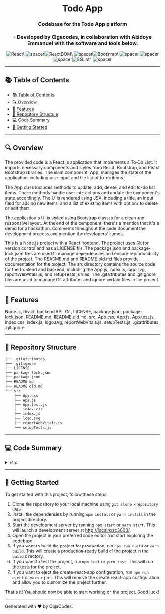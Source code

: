 
  <div align="center">
  <h1 align="center">Todo App</h1>
  <h3>Codebase for the Todo App platform</h3>
  <h3>◦ Developed by Olgacodes, in collaboration with Abidoye Emmanuel with the software and tools below.</h3>
  <p align="center"><img src="https://img.shields.io/badge/-React-004E89?logo=React&style=flat" alt='React\' />
<img src="https://via.placeholder.com/1/0000/00000000" alt="spacer" /><img src="https://img.shields.io/badge/-ReactDOM-004E89?logo=ReactDOM&style=flat" alt='ReactDOM\' />
<img src="https://via.placeholder.com/1/0000/00000000" alt="spacer" /><img src="https://img.shields.io/badge/-Bootstrap-004E89?logo=Bootstrap&style=flat" alt='Bootstrap\' />
<img src="https://via.placeholder.com/1/0000/00000000" alt="spacer" />
<img src="https://via.placeholder.com/1/0000/00000000" alt="spacer" />
<img src="https://via.placeholder.com/1/0000/00000000" alt="spacer" /><img src="https://img.shields.io/badge/-ESLint-004E89?logo=ESLint&style=flat" alt='ESLint"' />
<img src="https://via.placeholder.com/1/0000/00000000" alt="spacer" />
  </p>
  </div>
  
  ---
  ## 📚 Table of Contents
  - [📚 Table of Contents](#-table-of-contents)
  - [🔍 Overview](#-overview)
  - [🌟 Features](#-features)
  - [📁 Repository Structure](#-repository-structure)
  - [💻 Code Summary](#-code-summary)
  - [🚀 Getting Started](#-getting-started)
  
  ---
  
  
  ## 🔍 Overview

The provided code is a React.js application that implements a To-Do List. It imports necessary components and styles from React, Bootstrap, and React Bootstrap libraries. The main component, App, manages the state of the application, including user input and the list of to-do items.

The App class includes methods to update, add, delete, and edit to-do list items. These methods handle user interactions and update the component's state accordingly. The UI is rendered using JSX, including a title, an input field for adding new items, and a list of existing items with options to delete or edit them.

The application's UI is styled using Bootstrap classes for a clean and responsive layout. At the end of the component, there's a mention that it's a demo for a hackathon. Comments throughout the code document the development process and mention the developers' names.

 This is a Node.js project with a React frontend. The project uses Git for version control and has a LICENSE file. The package.json and package-lock.json files are used to manage dependencies and ensure reproducibility of the project. The README.md and README.old.md files provide documentation for the project. The src directory contains the source code for the frontend and backend, including the App.js, index.js, logo.svg, reportWebVitals.js, and setupTests.js files. The .gitattributes and .gitignore files are used to manage Git attributes and ignore certain files in the project.

---

## 🌟 Features

 Node.js, React, backend API, Git, LICENSE, package.json, package-lock.json, README.md, README.old.md, src, App.css, App.js, App.test.js, index.css, index.js, logo.svg, reportWebVitals.js, setupTests.js, .gitattributes, .gitignore

---

## 📁 Repository Structure

```sh
├── .gitattributes
├── .gitignore
├── LICENSE
├── package-lock.json
├── package.json
├── README.md
├── README.old.md
└── src
    ├── App.css
    ├── App.js
    ├── App.test.js
    ├── index.css
    ├── index.js
    ├── logo.svg
    ├── reportWebVitals.js
    └── setupTests.js

```

---

## 💻 Code Summary

<details><summary>\src</summary>

| File | Summary |
| ---- | ------- |
| App.js |  The code is a React.js application that allows users to add, edit, and delete items from a list using a simple text input field and two buttons. |
| App.test.js |  The code tests the React component App by rendering it and verifying that the Learn React link is present in the document. |
| index.js |  The code creates a React application using the `ReactDOM.createRoot` method and renders the `App` component in the root element with strict mode enabled, and also logs the web vitals using the `reportWebVitals` function. |

</details>

---

## 🚀 Getting Started

 To get started with this project, follow these steps:<br>
1. Clone the repository to your local machine using `git clone <repository URL>`.
2. Install the dependencies by running `npm install` or `yarn install` in the project directory.
3. Start the development server by running `npm start` or `yarn start`. This will launch a development server at <http://localhost:3000/>.
4. Open the project in your preferred code editor and start exploring the codebase.
5. If you want to build the project for production, run `npm run build` or `yarn build`. This will create a production-ready build of the project in the `build` directory.
6. If you want to test the project, run `npm test` or `yarn test`. This will run the tests for the project.
7. If you want to eject the create-react-app configuration, run `npm run eject` or `yarn eject`. This will remove the create-react-app configuration and allow you to customize the project further.

That's it! You should now be able to start working on the project. Good luck!

---

Generated with ❤️ by OlgaCodes.
